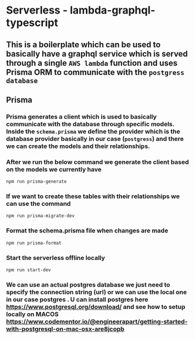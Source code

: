 # Serverless - lambda-graphql-typescript

## This is a boilerplate which can be used to basically have a graphql service which is served through a single `AWS lambda` function and uses Prisma ORM to communicate with the `postgress database`

## Prisma ##

### Prisma generates a client which is used to basically communicate with the database through specific models. Inside the `schema.prisma` we define the provider which is the database provider basically in our case (`postgress`) and there we can create the models and their relationships. ###

### After we run the below command we generate the client based on the models we currently have ##

```
npm run prisma-generate
```

### If we want to create these tables with their relationships we can use the command

```
npm run prisma-migrate-dev
```

### Format the schema.prisma file when changes are made ##

```
npm run prisma-format
```

### Start the serverless offline locally ##

```
npm run start-dev
```

### We can use an actual postgres database we just need to specify the connection string (url) or we can use the local one in our case postgres . U can install postgres here https://www.postgresql.org/download/ and see how to setup locally on MACOS https://www.codementor.io/@engineerapart/getting-started-with-postgresql-on-mac-osx-are8jcopb ###

